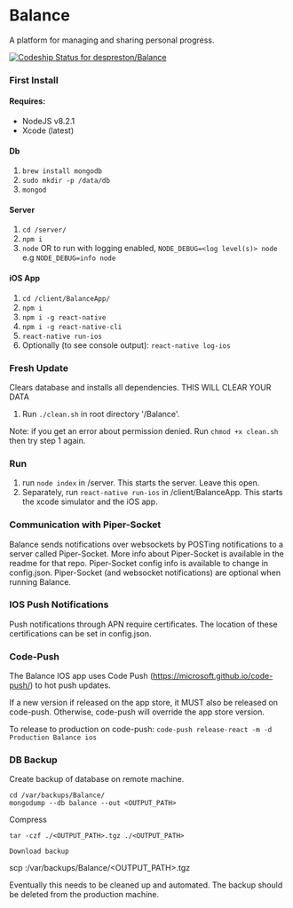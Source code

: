 # Balance
A platform for managing and sharing personal progress.

[![Codeship Status for despreston/Balance](https://app.codeship.com/projects/85799e90-db62-0134-2f95-72ee877a79e5/status?branch=master)](https://app.codeship.com/projects/204010)

### First Install
#### Requires:
- NodeJS v8.2.1
- Xcode (latest)

#### Db
1. `brew install mongodb`
2. `sudo mkdir -p /data/db`
3. `mongod`

#### Server
1. `cd /server/`
1. `npm i`
2. `node` OR to run with logging enabled, `NODE_DEBUG=<log level(s)> node` e.g `NODE_DEBUG=info node`

#### iOS App
1. `cd /client/BalanceApp/`
2. `npm i`
3. `npm i -g react-native`
4. `npm i -g react-native-cli`
5. `react-native run-ios`
6. Optionally (to see console output): `react-native log-ios`

### Fresh Update
Clears database and installs all dependencies. THIS WILL CLEAR YOUR DATA

1. Run `./clean.sh` in root directory '/Balance'.

Note: if you get an error about permission denied. Run `chmod +x clean.sh` then try step 1 again.

### Run

1. run `node index` in /server. This starts the server. Leave this open.
2. Separately, run `react-native run-ios` in /client/BalanceApp. This starts the xcode simulator and the iOS app.

### Communication with Piper-Socket
Balance sends notifications over websockets by POSTing notifications to a server called Piper-Socket. More info about Piper-Socket is available in the readme for that repo. Piper-Socket config info is available to change in config.json. Piper-Socket (and websocket notifications) are optional when running Balance.

### IOS Push Notifications
Push notifications through APN require certificates. The location of these certifications can be set in config.json.

### Code-Push
The Balance IOS app uses Code Push (https://microsoft.github.io/code-push/) to hot push updates.

If a new version if released on the app store, it MUST also be released on code-push. Otherwise, code-push will override the app store version.

To release to production on code-push:
`code-push release-react -m -d Production Balance ios`

### DB Backup

Create backup of database on remote machine.
```
cd /var/backups/Balance/
mongodump --db balance --out <OUTPUT_PATH>
```

Compress
```
tar -czf ./<OUTPUT_PATH>.tgz ./<OUTPUT_PATH>

Download backup
```
scp <HOST>:/var/backups/Balance/<OUTPUT_PATH>.tgz

Eventually this needs to be cleaned up and automated. The backup should be deleted from the production machine.

